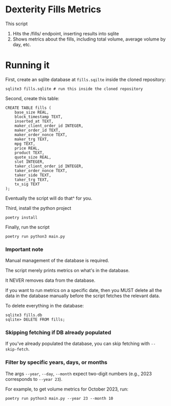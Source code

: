 # Dexterity Fills Metrics

This script 

1. Hits the /fills/ endpoint, inserting results into sqlite
2. Shows metrics about the fills, including total volume, average volume by day, etc.

# Running it

First, create an sqlite database at `fills.sqilte` inside the cloned repository:

```
sqlite3 fills.sqlite # run this inside the cloned repository
```

Second, create this table:

```
CREATE TABLE fills (
    base_size REAL,
    block_timestamp TEXT,
    inserted_at TEXT,
    maker_client_order_id INTEGER,
    maker_order_id TEXT,
    maker_order_nonce TEXT,
    maker_trg TEXT,
    mpg TEXT,
    price REAL,
    product TEXT,
    quote_size REAL,
    slot INTEGER,
    taker_client_order_id INTEGER,
    taker_order_nonce TEXT,
    taker_side TEXT,
    taker_trg TEXT,
    tx_sig TEXT
);
```

Eventually the script will do that^ for you.

Third, install the python project

```
poetry install
```

Finally, run the script

```
poetry run python3 main.py
```

### Important note

Manual management of the database is required.

The script merely prints metrics on what's in the database. 

It NEVER removes data from the database.

If you want to run metrics on a specific date, then you MUST delete all the data in the database manually before the script fetches the relevant data.

To delete everything in the database:

```
sqlite3 fills.db
sqlite> DELETE FROM fills;
```

### Skipping fetching if DB already populated

If you've already populated the database, you can skip fetching with `--skip-fetch`.

### Filter by specific years, days, or months

The args `--year`, `--day`, `--month` expect two-digit numbers (e.g., 2023 corresponds to `--year 23`).

For example, to get volume metrics for October 2023, run:

```
poetry run python3 main.py --year 23 --month 10
```

